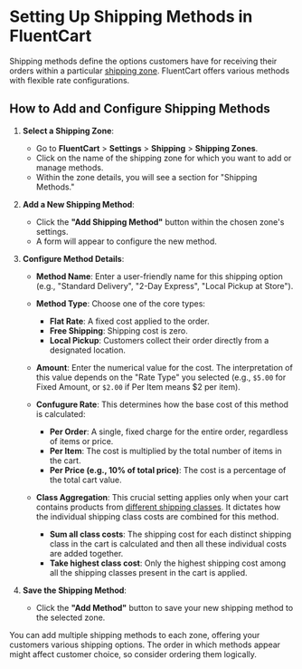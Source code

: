 # Setting Up Shipping Methods in FluentCart

Shipping methods define the options customers have for receiving their orders within a particular [shipping zone](/guide/shipping/configuring-shipping-zones.md). FluentCart offers various methods with flexible rate configurations.

## How to Add and Configure Shipping Methods

1.  **Select a Shipping Zone**:
    * Go to **FluentCart** > **Settings** > **Shipping** > **Shipping Zones**.
    * Click on the name of the shipping zone for which you want to add or manage methods.
    * Within the zone details, you will see a section for "Shipping Methods."


2.  **Add a New Shipping Method**:
    * Click the **"Add Shipping Method"** button within the chosen zone's settings.
    * A form will appear to configure the new method.


3.  **Configure Method Details**:

    * **Method Name**: Enter a user-friendly name for this shipping option (e.g., "Standard Delivery", "2-Day Express", "Local Pickup at Store").
    * **Method Type**: Choose one of the core types:
        * **Flat Rate**: A fixed cost applied to the order.
        * **Free Shipping**: Shipping cost is zero.
        * **Local Pickup**: Customers collect their order directly from a designated location.

    * **Amount**: Enter the numerical value for the cost. The interpretation of this value depends on the "Rate Type" you selected (e.g., `$5.00` for Fixed Amount, or `$2.00` if Per Item means $2 per item).

    * **Confugure Rate**: This determines how the base cost of this method is calculated:
        * **Per Order**: A single, fixed charge for the entire order, regardless of items or price.
        * **Per Item**: The cost is multiplied by the total number of items in the cart.
        * **Per Price (e.g., 10% of total price)**: The cost is a percentage of the total cart value.

    * **Class Aggregation**: This crucial setting applies only when your cart contains products from [different shipping classes](/guide/shipping/understanding-shipping-classes.md). It dictates how the individual shipping class costs are combined for this method.
        * **Sum all class costs**: The shipping cost for each distinct shipping class in the cart is calculated and then all these individual costs are added together.
        * **Take highest class cost**: Only the highest shipping cost among all the shipping classes present in the cart is applied.


4.  **Save the Shipping Method**:
    * Click the **"Add Method"** button to save your new shipping method to the selected zone.

You can add multiple shipping methods to each zone, offering your customers various shipping options. The order in which methods appear might affect customer choice, so consider ordering them logically.
